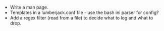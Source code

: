 * Write a man page.
* Templates in a lumberjack.conf file - use the bash ini parser for config?
* Add a regex filter (read from a file) to decide what to log and what to drop.
